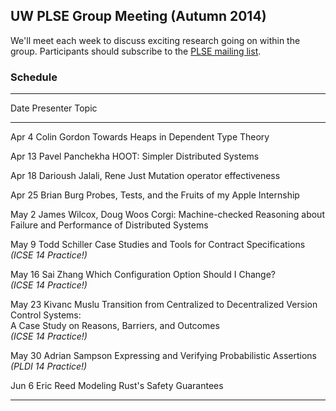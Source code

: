 ## UW PLSE Group Meeting (Autumn 2014)

We'll meet each week to discuss exciting research going on within the
group.  Participants should subscribe to the
[PLSE mailing list](https://mailman.cs.washington.edu/mailman/listinfo/plse).

### Schedule

---------------------------------------------------------------------------------------------
Date        Presenter                   Topic
----------  --------------------------  -------------------------------------------------------
Apr  4      Colin Gordon                Towards Heaps in Dependent Type Theory

Apr 13      Pavel Panchekha             HOOT: Simpler Distributed Systems

Apr 18      Darioush Jalali, Rene Just  Mutation operator effectiveness

Apr 25      Brian Burg                  Probes, Tests, and the Fruits of my Apple Internship

May  2      James Wilcox, Doug Woos     Corgi: Machine-checked Reasoning about Failure and Performance of Distributed Systems

May  9      Todd Schiller               Case Studies and Tools for Contract Specifications <br />
	                                    _(ICSE 14 Practice!)_

May 16      Sai Zhang                   Which Configuration Option Should I Change? <br />
	                                    _(ICSE 14 Practice!)_

May 23      Kivanc Muslu                Transition from Centralized to Decentralized Version Control Systems: <br />
                                        A Case Study on Reasons, Barriers, and Outcomes <br />
	                                    _(ICSE 14 Practice!)_

May 30      Adrian Sampson              Expressing and Verifying Probabilistic Assertions <br />
	                                    _(PLDI 14 Practice!)_

Jun  6      Eric Reed                   Modeling Rust's Safety Guarantees

---------------------------------------------------------------------------------------------
